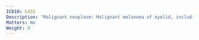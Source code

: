 ```yaml
---
ICD10: C431
Description: "Malignant neoplasm: Malignant melanoma of eyelid, including canthus"
Matters: No
Weight: 0
---
```


